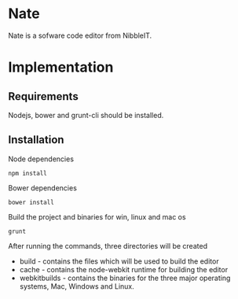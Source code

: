 Nate
=========

Nate is a sofware code editor from NibbleIT.

Implementation
==============

## Requirements

Nodejs, bower and grunt-cli should be installed.

## Installation

Node dependencies

    npm install

Bower dependencies

    bower install

Build the project and binaries for win, linux and mac os

    grunt

After running the commands, three directories will be created
* build - contains the files which will be used to build the editor
* cache - contains the node-webkit runtime for building the editor
* webkitbuilds - contains the binaries for the three major operating systems, Mac, Windows and Linux.
